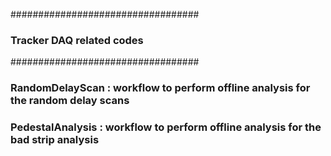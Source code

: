 ##################################
### Tracker DAQ related codes  ###
##################################

### RandomDelayScan : workflow to perform offline analysis for the random delay scans

### PedestalAnalysis : workflow to perform offline analysis for the bad strip analysis
